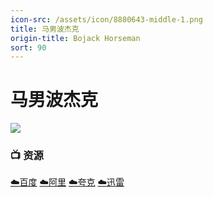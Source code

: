```yaml
---
icon-src: /assets/icon/8880643-middle-1.png
title: 马男波杰克
origin-title: Bojack Horseman
sort: 90
---
```

# 马男波杰克

![](/assets/image/bojack-horseman-a7ar204i29i3dnmy.jpg)

### 📺 资源 <Badge type="tip" text="YYeTs" /> <Badge type="tip" text="宇宙的C" /> <Badge type="tip" text="深影" />

[☁️百度](https://pan.baidu.com/s/1eO-NJpPqnre4lUkvF9sfXg?pwd=aneu) [☁️阿里](https://www.alipan.com/s/z6X8BXpcLdL) [☁️夸克](https://pan.quark.cn/s/92b68a17b5ff) [☁️迅雷](https://pan.xunlei.com/s/VOIwx64rCiYEU-Dgzmn4xF7SA1?pwd=h4n6#)

